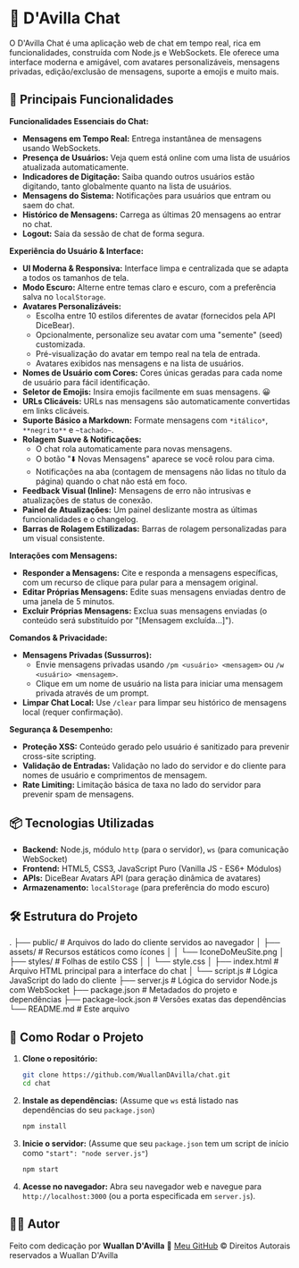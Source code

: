 # 💬 D'Avilla Chat

O D'Avilla Chat é uma aplicação web de chat em tempo real, rica em funcionalidades, construída com Node.js e WebSockets. Ele oferece uma interface moderna e amigável, com avatares personalizáveis, mensagens privadas, edição/exclusão de mensagens, suporte a emojis e muito mais.

## 🌟 Principais Funcionalidades

**Funcionalidades Essenciais do Chat:**

- **Mensagens em Tempo Real:** Entrega instantânea de mensagens usando WebSockets.
- **Presença de Usuários:** Veja quem está online com uma lista de usuários atualizada automaticamente.
- **Indicadores de Digitação:** Saiba quando outros usuários estão digitando, tanto globalmente quanto na lista de usuários.
- **Mensagens do Sistema:** Notificações para usuários que entram ou saem do chat.
- **Histórico de Mensagens:** Carrega as últimas 20 mensagens ao entrar no chat.
- **Logout:** Saia da sessão de chat de forma segura.

**Experiência do Usuário & Interface:**

- **UI Moderna & Responsiva:** Interface limpa e centralizada que se adapta a todos os tamanhos de tela.
- **Modo Escuro:** Alterne entre temas claro e escuro, com a preferência salva no `localStorage`.
- **Avatares Personalizáveis:**
  - Escolha entre 10 estilos diferentes de avatar (fornecidos pela API DiceBear).
  - Opcionalmente, personalize seu avatar com uma "semente" (seed) customizada.
  - Pré-visualização do avatar em tempo real na tela de entrada.
  - Avatares exibidos nas mensagens e na lista de usuários.
- **Nomes de Usuário com Cores:** Cores únicas geradas para cada nome de usuário para fácil identificação.
- **Seletor de Emojis:** Insira emojis facilmente em suas mensagens. 😀
- **URLs Clicáveis:** URLs nas mensagens são automaticamente convertidas em links clicáveis.
- **Suporte Básico a Markdown:** Formate mensagens com `*itálico*`, `**negrito**` e `~tachado~`.
- **Rolagem Suave & Notificações:**
  - O chat rola automaticamente para novas mensagens.
  - O botão "⬇️ Novas Mensagens" aparece se você rolou para cima.
  - Notificações na aba (contagem de mensagens não lidas no título da página) quando o chat não está em foco.
- **Feedback Visual (Inline):** Mensagens de erro não intrusivas e atualizações de status de conexão.
- **Painel de Atualizações:** Um painel deslizante mostra as últimas funcionalidades e o changelog.
- **Barras de Rolagem Estilizadas:** Barras de rolagem personalizadas para um visual consistente.

**Interações com Mensagens:**

- **Responder a Mensagens:** Cite e responda a mensagens específicas, com um recurso de clique para pular para a mensagem original.
- **Editar Próprias Mensagens:** Edite suas mensagens enviadas dentro de uma janela de 5 minutos.
- **Excluir Próprias Mensagens:** Exclua suas mensagens enviadas (o conteúdo será substituído por "[Mensagem excluída...]").

**Comandos & Privacidade:**

- **Mensagens Privadas (Sussurros):**
  - Envie mensagens privadas usando `/pm <usuário> <mensagem>` ou `/w <usuário> <mensagem>`.
  - Clique em um nome de usuário na lista para iniciar uma mensagem privada através de um prompt.
- **Limpar Chat Local:** Use `/clear` para limpar seu histórico de mensagens local (requer confirmação).

**Segurança & Desempenho:**

- **Proteção XSS:** Conteúdo gerado pelo usuário é sanitizado para prevenir cross-site scripting.
- **Validação de Entradas:** Validação no lado do servidor e do cliente para nomes de usuário e comprimentos de mensagem.
- **Rate Limiting:** Limitação básica de taxa no lado do servidor para prevenir spam de mensagens.

## 📦 Tecnologias Utilizadas

- **Backend:** Node.js, módulo `http` (para o servidor), `ws` (para comunicação WebSocket)
- **Frontend:** HTML5, CSS3, JavaScript Puro (Vanilla JS - ES6+ Módulos)
- **APIs:** DiceBear Avatars API (para geração dinâmica de avatares)
- **Armazenamento:** `localStorage` (para preferência do modo escuro)

## 🛠️ Estrutura do Projeto

.
├── public/ # Arquivos do lado do cliente servidos ao navegador
│ ├── assets/ # Recursos estáticos como ícones
│ │ └── IconeDoMeuSite.png
│ ├── styles/ # Folhas de estilo CSS
│ │ └── style.css
│ ├── index.html # Arquivo HTML principal para a interface do chat
│ └── script.js # Lógica JavaScript do lado do cliente
├── server.js # Lógica do servidor Node.js com WebSocket
├── package.json # Metadados do projeto e dependências
├── package-lock.json # Versões exatas das dependências
└── README.md # Este arquivo

## 🚀 Como Rodar o Projeto

1.  **Clone o repositório:**

    ```bash
    git clone https://github.com/WuallanDAvilla/chat.git
    cd chat
    ```

2.  **Instale as dependências:**
    (Assume que `ws` está listado nas dependências do seu `package.json`)

    ```bash
    npm install
    ```

3.  **Inicie o servidor:**
    (Assume que seu `package.json` tem um script de início como `"start": "node server.js"`)

    ```bash
    npm start
    ```

4.  **Acesse no navegador:**
    Abra seu navegador web e navegue para `http://localhost:3000` (ou a porta especificada em `server.js`).

## 🧑‍💻 Autor

Feito com dedicação por **Wuallan D'Avilla**
🔗 [Meu GitHub](https://github.com/WuallanDAvilla)
© Direitos Autorais reservados a Wuallan D'Avilla
